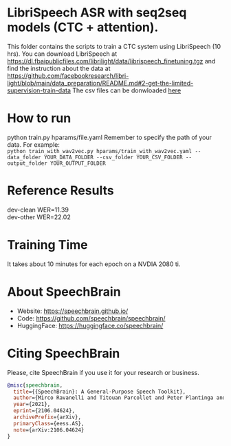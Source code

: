 # LibriSpeech ASR with seq2seq models (CTC + attention).
This folder contains the scripts to train a CTC system using LibriSpeech (10 hrs).
You can download LibriSpeech at https://dl.fbaipublicfiles.com/librilight/data/librispeech_finetuning.tgz
and find the instruction about the data at https://github.com/facebookresearch/libri-light/blob/main/data_preparation/README.md#2-get-the-limited-supervision-train-data
The csv files can be donwloaded [here](https://home.ttic.edu/~jcchou/course_files/csvs.zip)

# How to run
python train.py hparams/file.yaml
Remember to specify the path of your data. For example: <br> 
`python train_with_wav2vec.py hparams/train_with_wav2vec.yaml --data_folder YOUR_DATA_FOLDER --csv_folder YOUR_CSV_FOLDER --output_folder YOUR_OUTPUT_FOLDER`

# Reference Results
dev-clean WER=11.39 <br>
dev-other WER=22.02 <br>

# Training Time
It takes about 10 minutes for each epoch on a NVDIA 2080 ti.

# **About SpeechBrain**
- Website: https://speechbrain.github.io/
- Code: https://github.com/speechbrain/speechbrain/
- HuggingFace: https://huggingface.co/speechbrain/


# **Citing SpeechBrain**
Please, cite SpeechBrain if you use it for your research or business.

```bibtex
@misc{speechbrain,
  title={{SpeechBrain}: A General-Purpose Speech Toolkit},
  author={Mirco Ravanelli and Titouan Parcollet and Peter Plantinga and Aku Rouhe and Samuele Cornell and Loren Lugosch and Cem Subakan and Nauman Dawalatabad and Abdelwahab Heba and Jianyuan Zhong and Ju-Chieh Chou and Sung-Lin Yeh and Szu-Wei Fu and Chien-Feng Liao and Elena Rastorgueva and François Grondin and William Aris and Hwidong Na and Yan Gao and Renato De Mori and Yoshua Bengio},
  year={2021},
  eprint={2106.04624},
  archivePrefix={arXiv},
  primaryClass={eess.AS},
  note={arXiv:2106.04624}
}
```
